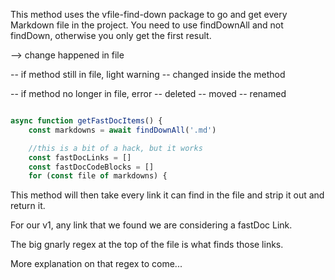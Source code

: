 
This method uses the vfile-find-down package to go and get every Markdown file in the project.
You need to use findDownAll and not findDown, otherwise you only get the first result.

--> change happened in file

-- if method still in file, light warning
    -- changed inside the method

-- if method no longer in file, error
 -- deleted
 -- moved
 -- renamed 
    
``` javascript @fastdoc ./fast-docs-lib.mjs:20-27

async function getFastDocItems() {
    const markdowns = await findDownAll('.md')

    //this is a bit of a hack, but it works
    const fastDocLinks = []
    const fastDocCodeBlocks = []
    for (const file of markdowns) {
```

This method will then take every link it can find in the file and strip it out and return it.

For our v1, any link that we found we are considering a fastDoc Link.

The big gnarly regex at the top of the file is what finds those links.

More explanation on that regex to come...